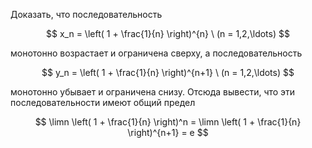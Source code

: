Доказать, что последовательность

$$ x_n = \left( 1 + \frac{1}{n} \right)^{n} \ (n = 1,2,\ldots) $$

монотонно возрастает и ограничена сверху, а последовательность

$$ y_n = \left( 1 + \frac{1}{n} \right)^{n+1} \ (n = 1,2,\ldots) $$

монотонно убывает и ограничена снизу. Отсюда вывести, что эти последовательности имеют общий предел

$$ \limn \left( 1 + \frac{1}{n} \right)^n = \limn \left( 1 + \frac{1}{n} \right)^{n+1} = e $$